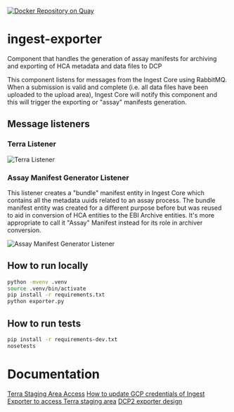 [![Docker Repository on Quay](https://quay.io/repository/ebi-ait/ingest-exporter/status "Docker Repository on Quay")](https://quay.io/repository/ebi-ait/ingest-exporter)

# ingest-exporter

Component that handles the generation of assay manifests for archiving and exporting of HCA metadata and data files to DCP
 
This component listens for messages from the Ingest Core using RabbitMQ. When a submission is valid and complete (i.e. all data files have been uploaded to the upload area), Ingest Core will notify this component and this will trigger the exporting or "assay" manifests generation. 

## Message listeners

### Terra Listener

![Terra Listener](http://www.plantuml.com/plantuml/proxy?cache=no&src=https://raw.githubusercontent.com/ebi-ait/ingest-exporter/dcp-692_update-readme/docs/exporting-to-terra.diag)

### Assay Manifest Generator Listener

This listener creates a "bundle" manifest entity in Ingest Core which contains all the metadata uuids related to an assay process. The bundle manifest entity was created for a different purpose before but was reused to aid in conversion of HCA entities to the EBI Archive entities.
It's more appropriate to call it "Assay" Manifest instead for its role in archiver conversion.

![Assay Manifest Generator Listener](http://www.plantuml.com/plantuml/proxy?cache=no&src=https://raw.githubusercontent.com/ebi-ait/ingest-exporter/dcp-692_update-readme/docs/generating-assay-manifests.diag)

## How to run locally

```bash
python -mvenv .venv
source .venv/bin/activate
pip install -r requirements.txt
python exporter.py
```

## How to run tests
```bash
pip install -r requirements-dev.txt
nosetests
```

# Documentation
[Terra Staging Area Access](https://ebi-ait.github.io/hca-ebi-dev-team/admin_setup/Setting-up-access-to-Terra-staging-area.html)
[How to update GCP credentials of Ingest Exporter to access Terra staging area](https://ebi-ait.github.io/hca-ebi-dev-team/operations_tasks/update-exporter-gcp-creds.html)
[DCP2 exporter design](https://docs.google.com/document/d/15zxIHub2erKGWW7uGmep7ZjqsTNcI3gn5oDQmMB7Eic/edit#heading=h.4omhtn4kfq4x)